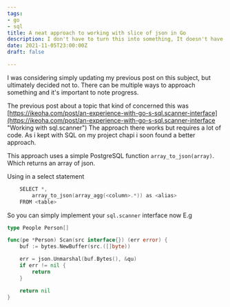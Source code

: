 ```yaml
---
tags:
- go
- sql
title: A neat approach to working with slice of json in Go
description: I don't have to turn this into something, It doesn't have to upset me.
date: 2021-11-05T23:00:00Z
draft: false

---
```

I was considering simply updating my previous post on this subject, but ultimately decided not to. There can be multiple ways to approach something and it's important to note progress.

The previous post about a topic that kind of concerned this was [https://ikeoha.com/post/an-experience-with-go-s-sql.scanner-interface](https://ikeoha.com/post/an-experience-with-go-s-sql.scanner-interface "Working with sql.scanner") The approach there works but requires a lot of code. As i kept with SQL on my project chapi i soon found a better approach.

This approach uses a simple PostgreSQL function `array_to_json(array)`. Which returns an array of json.

Using in a select statement

```Go
	SELECT *,
    	array_to_json(array_agg(<column>.*)) as <alias>
    FROM <table>
```

So you can simply implement your `sql.scanner` interface now
E.g
```Go
type People Person[]

func(pe *Person) Scan(src interface{}) (err error) {
	buf := bytes.NewBuffer(src.([]byte))

	err = json.Unmarshal(buf.Bytes(), &qu)
	if err != nil {
		return
	}

	return nil
}
```